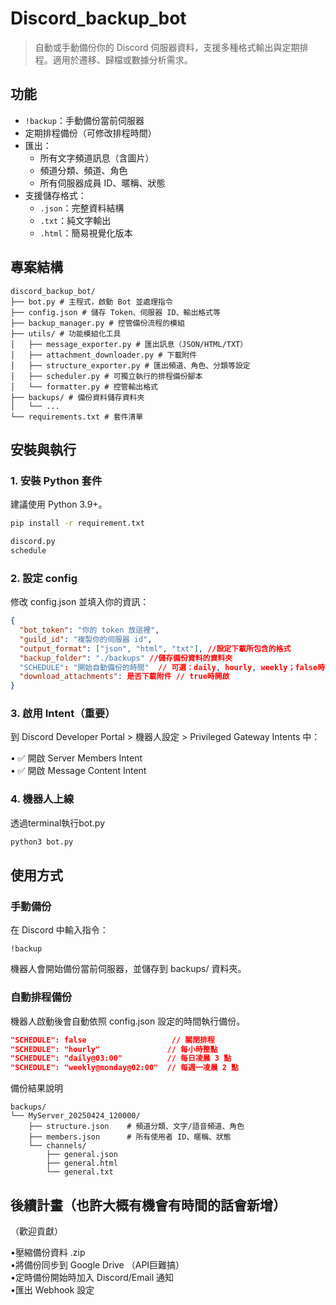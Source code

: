 # Discord_backup_bot

> 自動或手動備份你的 Discord 伺服器資料，支援多種格式輸出與定期排程。適用於遷移、歸檔或數據分析需求。  

## 功能

- `!backup`：手動備份當前伺服器
- 定期排程備份（可修改排程時間）
- 匯出：
  - 所有文字頻道訊息（含圖片）  
  - 頻道分類、頻道、角色
  - 所有伺服器成員 ID、暱稱、狀態
- 支援儲存格式：
  - `.json`：完整資料結構
  - `.txt`：純文字輸出
  - `.html`：簡易視覺化版本

## 專案結構
```
discord_backup_bot/  
├── bot.py # 主程式，啟動 Bot 並處理指令  
├── config.json # 儲存 Token、伺服器 ID、輸出格式等  
├── backup_manager.py # 控管備份流程的模組  
├── utils/ # 功能模組化工具  
│   ├── message_exporter.py # 匯出訊息（JSON/HTML/TXT）  
│   ├── attachment_downloader.py # 下載附件  
│   ├── structure_exporter.py # 匯出頻道、角色、分類等設定
│   ├── scheduler.py # 可獨立執行的排程備份腳本  
│   └── formatter.py # 控管輸出格式  
├── backups/ # 備份資料儲存資料夾  
│   └── ...  
└── requirements.txt # 套件清單  
```
## 安裝與執行

### 1. 安裝 Python 套件

建議使用 Python 3.9+。

```bash
pip install -r requirement.txt
```

```requirement.txt
discord.py
schedule
```

### 2. 設定 config

修改 config.json 並填入你的資訊：
```config.json
{
  "bot_token": "你的 token 放這裡",
  "guild_id": "複製你的伺服器 id",
  "output_format": ["json", "html", "txt"], //設定下載所包含的格式
  "backup_folder": "./backups" //儲存備份資料的資料夾
  "SCHEDULE": "開始自動備份的時間"  // 可選：daily, hourly, weekly；false時關閉
  "download_attachments": 是否下載附件 // true時開啟
}
```

### 3. 啟用 Intent（重要）

到 Discord Developer Portal > 機器人設定 > Privileged Gateway Intents 中：

• ✅ 開啟 Server Members Intent  
• ✅ 開啟 Message Content Intent 

### 4. 機器人上線

透過terminal執行bot.py
```bash
python3 bot.py
```

## 使用方式

### 手動備份

在 Discord 中輸入指令：

```
!backup
```

機器人會開始備份當前伺服器，並儲存到 backups/ 資料夾。

### 自動排程備份

機器人啟動後會自動依照 config.json 設定的時間執行備份。  

```config.json  
"SCHEDULE": false                   // 關閉排程
"SCHEDULE": "hourly"               // 每小時整點
"SCHEDULE": "daily@03:00"          // 每日凌晨 3 點
"SCHEDULE": "weekly@monday@02:00"  // 每週一凌晨 2 點
```

備份結果說明
```
backups/  
└── MyServer_20250424_120000/  
    ├── structure.json    # 頻道分類、文字/語音頻道、角色  
    ├── members.json      # 所有使用者 ID、暱稱、狀態  
    └── channels/  
        ├── general.json  
        ├── general.html  
        └── general.txt  
```
## 後續計畫（也許大概有機會有時間的話會新增）
（歡迎貢獻）

•壓縮備份資料 .zip  
•將備份同步到 Google Drive （API巨難搞）  
•定時備份開始時加入 Discord/Email 通知  
•匯出 Webhook 設定  
